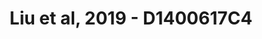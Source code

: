 ---
title: Liu et al, 2019 - D1400617C4
layout: osd-exhibit
paper: config-liu-2019
figure: D1400617C4
---